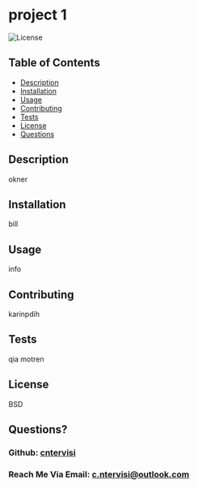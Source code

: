 
      
  # project 1
  
  ![License](https://img.shields.io/badge/license-BSD-goldenrod)
  
  ## Table of Contents
  
  - [Description](#description)
  - [Installation](#installation)
  - [Usage](#usage)
  - [Contributing](#contributing)
  - [Tests](#tests)
  - [License](#license)
  - [Questions](#questions)
  
  ## Description 
  
  okner
  
  ## Installation 
  
  bill
  
  ## Usage 
  
  info
  
  ## Contributing 
  
  karinpdih
  
  ## Tests 
  
  qia motren  
  
  ## License
  
  BSD
  
  ## Questions?
  
  ### Github: [cntervisi](https://github.com/cntervisi)
  
  ### Reach Me Via Email: c.ntervisi@outlook.com
  
